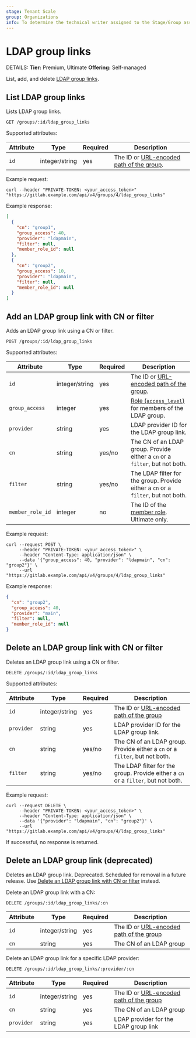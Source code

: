 ```yaml
---
stage: Tenant Scale
group: Organizations
info: To determine the technical writer assigned to the Stage/Group associated with this page, see https://handbook.gitlab.com/handbook/product/ux/technical-writing/#assignments
---
```


# LDAP group links

DETAILS:
**Tier:** Premium, Ultimate
**Offering:** Self-managed

List, add, and delete [LDAP group links](../user/group/access_and_permissions.md#manage-group-memberships-with-ldap).

## List LDAP group links

Lists LDAP group links.

```plaintext
GET /groups/:id/ldap_group_links
```

Supported attributes:

| Attribute | Type           | Required | Description |
| --------- | -------------- | -------- | ----------- |
| `id`      | integer/string | yes      | The ID or [URL-encoded path of the group](rest/index.md#namespaced-paths). |

Example request:

```shell
curl --header "PRIVATE-TOKEN: <your_access_token>" "https://gitlab.example.com/api/v4/groups/4/ldap_group_links"
```

Example response:

```json
[
  {
    "cn": "group1",
    "group_access": 40,
    "provider": "ldapmain",
    "filter": null,
    "member_role_id": null
  },
  {
    "cn": "group2",
    "group_access": 10,
    "provider": "ldapmain",
    "filter": null,
    "member_role_id": null
  }
]
```

## Add an LDAP group link with CN or filter

Adds an LDAP group link using a CN or filter.

```plaintext
POST /groups/:id/ldap_group_links
```

Supported attributes:

| Attribute | Type           | Required | Description |
| --------- | -------------- | -------- | ----------- |
| `id`      | integer/string | yes      | The ID or [URL-encoded path of the group](rest/index.md#namespaced-paths). |
| `group_access` | integer   | yes      | [Role (`access_level`)](members.md#roles) for members of the LDAP group. |
| `provider` | string        | yes      | LDAP provider ID for the LDAP group link. |
| `cn`      | string         | yes/no   | The CN of an LDAP group. Provide either a `cn` or a `filter`, but not both. |
| `filter`  | string         | yes/no   | The LDAP filter for the group. Provide either a `cn` or a `filter`, but not both. |
| `member_role_id` | integer | no       | The ID of the [member role](member_roles.md). Ultimate only. |

Example request:

```shell
curl --request POST \
     --header "PRIVATE-TOKEN: <your_access_token>" \
     --header "Content-Type: application/json" \
     --data '{"group_access": 40, "provider": "ldapmain", "cn": "group2"}' \
     --url "https://gitlab.example.com/api/v4/groups/4/ldap_group_links"
```

Example response:

```json
{
  "cn": "group2",
  "group_access": 40,
  "provider": "main",
  "filter": null,
  "member_role_id": null
}
```

## Delete an LDAP group link with CN or filter

Deletes an LDAP group link using a CN or filter.

```plaintext
DELETE /groups/:id/ldap_group_links
```

Supported attributes:

| Attribute | Type           | Required | Description |
| --------- | -------------- | -------- | ----------- |
| `id`      | integer/string | yes      | The ID or [URL-encoded path of the group](rest/index.md#namespaced-paths) |
| `provider` | string        | yes      | LDAP provider ID for the LDAP group link. |
| `cn`      | string         | yes/no   | The CN of an LDAP group. Provide either a `cn` or a `filter`, but not both. |
| `filter`  | string         | yes/no   | The LDAP filter for the group. Provide either a `cn` or a `filter`, but not both. |

Example request:

```shell
curl --request DELETE \
     --header "PRIVATE-TOKEN: <your_access_token>" \
     --header "Content-Type: application/json" \
     --data '{"provider": "ldapmain", "cn": "group2"}' \
     --url "https://gitlab.example.com/api/v4/groups/4/ldap_group_links"
```

If successful, no response is returned.

## Delete an LDAP group link (deprecated)

Deletes an LDAP group link. Deprecated. Scheduled for removal in a future release.
Use [Delete an LDAP group link with CN or filter](#delete-an-ldap-group-link-with-cn-or-filter) instead.

Delete an LDAP group link with a CN:

```plaintext
DELETE /groups/:id/ldap_group_links/:cn
```

| Attribute | Type           | Required | Description |
| --------- | -------------- | -------- | ----------- |
| `id`      | integer/string | yes      | The ID or [URL-encoded path of the group](rest/index.md#namespaced-paths) |
| `cn`      | string         | yes      | The CN of an LDAP group |

Delete an LDAP group link for a specific LDAP provider:

```plaintext
DELETE /groups/:id/ldap_group_links/:provider/:cn
```

| Attribute | Type           | Required | Description |
| --------- | -------------- | -------- | ----------- |
| `id`      | integer/string | yes      | The ID or [URL-encoded path of the group](rest/index.md#namespaced-paths) |
| `cn`      | string         | yes      | The CN of an LDAP group |
| `provider` | string        | yes      | LDAP provider for the LDAP group link |
